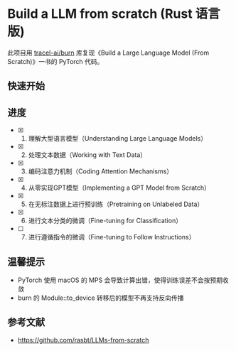# Build a LLM from scratch (Rust 语言版)

此项目用 [tracel-ai/burn](https://github.com/tracel-ai/burn) 库复现《Build a Large Language Model (From Scratch)》一书的
PyTorch 代码。

## 快速开始

## 进度
- [x] 01. 理解大型语言模型（Understanding Large Language Models）
- [x] 02. 处理文本数据（Working with Text Data）​
- [x] 03. 编码注意力机制（Coding Attention Mechanisms）​
- [x] 04. 从零实现GPT模型（Implementing a GPT Model from Scratch）​
- [x] 05. 在无标注数据上进行预训练（Pretraining on Unlabeled Data）​​
- [x] 06. 进行文本分类的微调（Fine-tuning for Classification）​
- [ ] 07. 进行遵循指令的微调（Fine-tuning to Follow Instructions）​

## 温馨提示
- PyTorch 使用 macOS 的 MPS 会导致计算出错，使得训练误差不会按预期收敛
- burn 的 Module::to_device 转移后的模型不再支持反向传播

## 参考文献
- https://github.com/rasbt/LLMs-from-scratch
